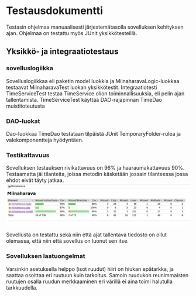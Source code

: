 # Testausdokumentti

Testasin ohjelmaa manuaalisesti järjestemätasolla sovelluksen kehityksen ajan. 
Ohjelmaa on testattu myös JUnit yksikkötesteillä.

## Yksikkö- ja integraatiotestaus
### sovelluslogiikka

Sovelluslogiikkaa eli paketin model luokkia ja MiinaharavaLogic-luokkaa testaavat MiinaharavaTest luokan yksikkötestit.
Integraatiotesti TimeServiceTest testaa TimeService olion toiminnallisuuksia, eli pelin ajan tallentamista.
TimeServiceTest käyttää DAO-rajapinnan TimeDao muistitoteutusta

### DAO-luokat

Dao-luokkaa TimeDao testataan tilpäistä JUnit TemporaryFolder-rulea ja valekomponentteja hyödyntäen.

### Testikattavuus

Sovelluksen testauksen rivikattavuus on 96% ja haaraumakattavuus 90%.
Testaamatta jäi tilanteita, joissa metodin käsketään jossain tilanteessa jossa ehdot eivät täyty jatkaa.
<img src="https://github.com/IidaHamalainen/ot-harjoitustyo/blob/master/Miinaharava/dokumentaatio/kuvat/testikattavuus.png" width="600">


Sovellusta on testattu sekä niin että ajat tallentava tiedosto on ollut olemassa, että niin että sovellus on luonut sen itse.

### Sovelluksen laatuongelmat

Varsinkin asetuksella helppo (isot ruudut) hiiri on hiukan epätarkka, ja saattaa osoittaa eri ruutuun kuin tarkoitus. Samoin ruudukon reunimmaisten ruutujen osalla ruudun merkkaaminen eri värillä ei aina toimi halutulla tarkkuudella.
